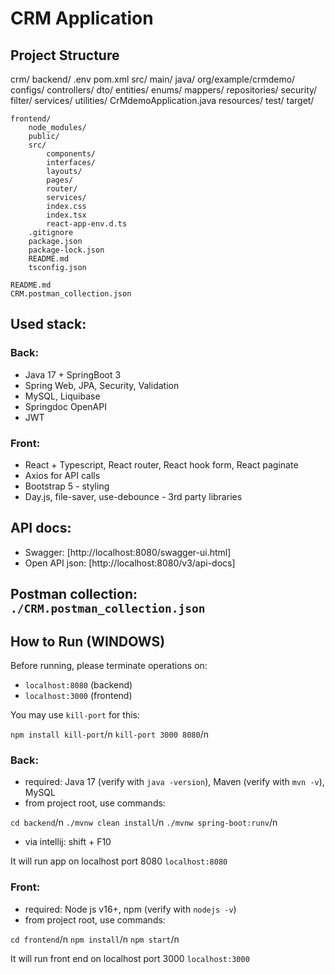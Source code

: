 # CRM Application

## Project Structure
 crm/
    backend/
        .env
        pom.xml
        src/
            main/
                java/
                    org/example/crmdemo/
                        configs/
                        controllers/
                        dto/
                        entities/
                        enums/
                        mappers/
                        repositories/
                        security/
                            filter/
                        services/
                        utilities/
                        CrMdemoApplication.java
                resources/
            test/
        target/
    
    frontend/
        node_modules/
        public/
        src/
            components/
            interfaces/
            layouts/
            pages/
            router/
            services/
            index.css
            index.tsx
            react-app-env.d.ts
        .gitignore
        package.json
        package-lock.json
        README.md
        tsconfig.json

    README.md
    CRM.postman_collection.json

## Used stack:

### Back:
- Java 17 + SpringBoot 3
- Spring Web, JPA, Security, Validation
- MySQL, Liquibase
- Springdoc OpenAPI
- JWT
 
### Front:
- React + Typescript, React router, React hook form, React paginate
- Axios for API calls
- Bootstrap 5 - styling
- Day.js, file-saver, use-debounce - 3rd party libraries

## API docs: 
- Swagger: [http://localhost:8080/swagger-ui.html]
- Open API json: [http://localhost:8080/v3/api-docs]

## Postman collection: `./CRM.postman_collection.json`

## How to Run (WINDOWS)
Before running, please terminate operations on:
- `localhost:8080` (backend)
- `localhost:3000` (frontend)

You may use `kill-port` for this:

`npm install kill-port`/n
`kill-port 3000 8080`/n

### Back:
- required: Java 17 (verify with `java -version`), Maven (verify with `mvn -v`), MySQL
- from project root, use commands: 

`cd backend`/n
`./mvnw clean install`/n
`./mvnw spring-boot:runv`/n

- via intellij: shift + F10

It will run app on localhost port 8080 `localhost:8080`

### Front:
- required: Node js v16+, npm (verify with `nodejs -v`)
- from project root, use commands: 

`cd frontend`/n
`npm install`/n
`npm start`/n

It will run front end on localhost port 3000 `localhost:3000`
